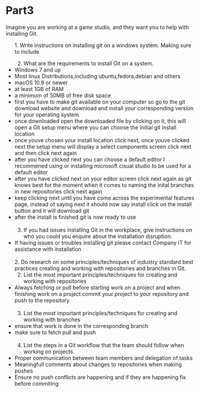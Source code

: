 # Part3

 Imagine you are working at a game studio, and they want you to help with installing Git.  
<ul>
1. Write instructions on installing git on a windows system. Making sure to include 

2. What are the requirements to install Git on a system.
<li>Windows 7 and up
<li>Most linux Distributions,including ubuntu,fedora,debian and others
<li>macOS 10.9 or newer
<li>at least 1GB of RAM
<li>a minimum of 50MB of free disk space
<li> first you have to make git available on your computer so go to the git download website and download and install your corresponding 
version for your operating system
<li>once downloaded open the downloaded file by clicking on it, this will open a Git setup menu where you can choose the initial git install location
<li>once youve chosen your install location click next, once youve clicked next the setup menu will display a select components screen click next and then click next again
<li> after you have clicked next you can choose a default editor I recommened using or installing microsoft cisual studio to be used for a default editor
<li> after you have clicked next on your editor screen click next again as git knows best for the moment when it comes to naming the inital branches in new repositories click next again
<li> keep clicking next until you have come across the experimental features page, instead of saying next it should now say install click on the install button and it will download git
<li> after the install is finished git is now ready to use
<br>
<br>

3. If you had issues installing Git in the workplace, give instructions on who you could you enquire about the installation disruption. 
<li>If having issues or troubles installing git please contact Company IT for assistance with installation 
<br>
<br>
2. Do research on some principles/techniques of industry standard best practices creating and working with repositories and branches in Git.  

2. List the most important principles/techniques for creating and working with repositories 
<li>Always fetching or pull before starting work on a project and when finishing work on a project commit your project to your repository and push to the repository 
<br>
<br>

3. List the most important principles/techniques for creating and working with branches 
<li>ensure that work is done in the corresponding branch
<li>make sure to fetch pull and push 
<br>
<br>

4. List the steps in a Git workflow that the team should follow when working on projects.
<li>Proper communication between team members and delegation of tasks
<li>Meaningfull comments about changes to repositories when making pushes 
<li>Ensure no push conflicts are happening and if they are happening fix before commiting